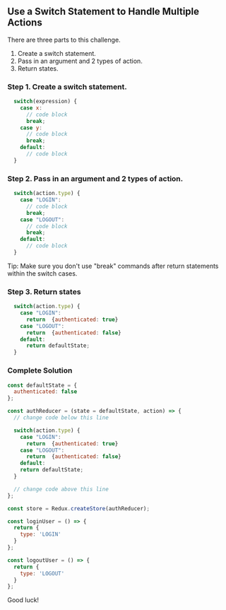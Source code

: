 ## Use a Switch Statement to Handle Multiple Actions

There are three parts to this challenge.

1. Create a switch statement.
2. Pass in an argument and 2 types of action.
3. Return states.

### Step 1. Create a switch statement.

```javascript
  switch(expression) {
    case x:
      // code block
      break;
    case y:
      // code block
      break;
    default:
      // code block
  }
```

### Step 2. Pass in an argument and 2 types of action.

```javascript
  switch(action.type) {
    case "LOGIN":
      // code block
      break;
    case "LOGOUT":
      // code block
      break;
    default:
      // code block
  }
```

Tip: Make sure you don't use "break" commands after return statements within the switch cases.


### Step 3. Return states

```javascript
  switch(action.type) {
    case "LOGIN":
      return  {authenticated: true}
    case "LOGOUT":
      return  {authenticated: false}
    default:
      return defaultState;
  }
```
### Complete Solution
```javascript
const defaultState = {
  authenticated: false
};

const authReducer = (state = defaultState, action) => {
  // change code below this line

  switch(action.type) {
    case "LOGIN":
      return  {authenticated: true}
    case "LOGOUT":
      return  {authenticated: false}
    default:
    return defaultState;
  }

  // change code above this line
};

const store = Redux.createStore(authReducer);

const loginUser = () => {
  return {
    type: 'LOGIN'
  }
};

const logoutUser = () => {
  return {
    type: 'LOGOUT'
  }
};
```





Good luck!
